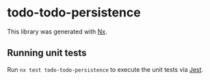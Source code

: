 # todo-todo-persistence

This library was generated with [Nx](https://nx.dev).

## Running unit tests

Run `nx test todo-todo-persistence` to execute the unit tests via [Jest](https://jestjs.io).
